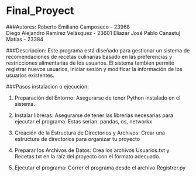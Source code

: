 # Final_Proyect
 
###Autores:
Roberto Emiliano Camposeco - 23968  
Diego Alejandro Ramírez Velásquez - 23601
Eliazar José Pablo Canastuj Matías - 23384

###Descripcion:
Este programa está diseñado para gestionar un sistema de recomendaciones de recetas culinarias basado en las preferencias y restricciones alimentarias de los usuarios. El sistema también permite registrar nuevos usuarios, iniciar sesión y modificar la información de los usuarios existentes.


###Pasos instalacion o ejecución:
1. Preparación del Entorno:
Asegurarse de tener Python instalado en el sistema.

2. Instalar libreras:
Asegurarse de tener las librerias necesarias para ejecutar el programa. Estas serian: pandas, os, networkx 

3. Creación de la Estructura de Directorios y Archivos:
Crear una estructura de directorios para organizar tu proyecto

4. Preparar los Archivos de Datos:
Crea los archivos Usuarios.txt y Recetas.txt en la raíz del proyecto con el formato adecuado.

5. Ejecutar el programa:
Correr el programa desde el archivo Registrer.py
